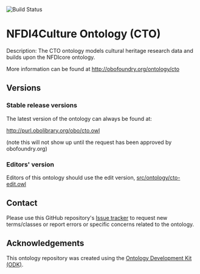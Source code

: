 
![Build Status](https://github.com/ISE-FIZKarlsruhe/nfdi4culture/actions/workflows/qc.yml/badge.svg)
# NFDI4Culture Ontology (CTO)

Description: The CTO ontology models cultural heritage research data and builds upon the NFDIcore ontology.


More information can be found at http://obofoundry.org/ontology/cto

## Versions

### Stable release versions

The latest version of the ontology can always be found at:

http://purl.obolibrary.org/obo/cto.owl

(note this will not show up until the request has been approved by obofoundry.org)

### Editors' version

Editors of this ontology should use the edit version, [src/ontology/cto-edit.owl](src/ontology/cto-edit.owl)

## Contact

Please use this GitHub repository's [Issue tracker](https://github.com/ISE-FIZKarlsruhe/nfdi4culture/issues) to request new terms/classes or report errors or specific concerns related to the ontology.

## Acknowledgements

This ontology repository was created using the [Ontology Development Kit (ODK)](https://github.com/INCATools/ontology-development-kit).